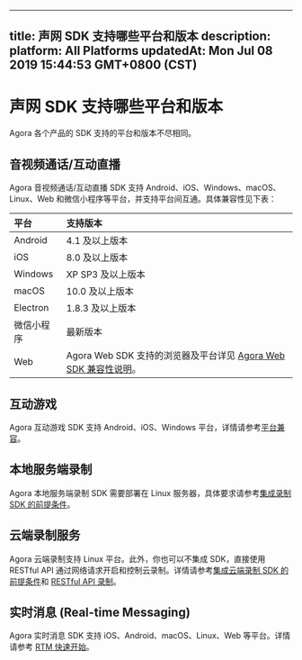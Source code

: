 
---
title: 声网 SDK 支持哪些平台和版本
description: 
platform: All Platforms
updatedAt: Mon Jul 08 2019 15:44:53 GMT+0800 (CST)
---
# 声网 SDK 支持哪些平台和版本
Agora 各个产品的 SDK 支持的平台和版本不尽相同。

## 音视频通话/互动直播

Agora 音视频通话/互动直播 SDK 支持 Android、iOS、Windows、macOS、Linux、Web 和微信小程序等平台，并支持平台间互通。具体兼容性见下表：

| 平台       | 支持版本                                                     |
| :--------- | :----------------------------------------------------------- |
| Android    | 4.1 及以上版本                                               |
| iOS        | 8.0 及以上版本                                               |
| Windows    | XP SP3 及以上版本                                            |
| macOS      | 10.0 及以上版本                                              |
| Electron      | 1.8.3 及以上版本                                              |
| 微信小程序 | 最新版本                                                     |
| Web        | Agora Web SDK 支持的浏览器及平台详见 [Agora Web SDK 兼容性说明](https://docs.agora.io/cn/Interactive%20Broadcast/release_web_video?platform=Web#兼容性说明)。 |

## 互动游戏

Agora 互动游戏 SDK 支持 Android、iOS、Windows 平台，详情请参考[平台兼容](https://docs.agora.io/cn/Interactive%20Gaming/product_gaming?platform=All%20Platforms#平台兼容)。

## 本地服务端录制

Agora 本地服务端录制 SDK 需要部署在 Linux 服务器，具体要求请参考[集成录制 SDK 的前提条件](https://docs.agora.io/cn/Recording/recording_integrate_cpp?platform=Linux%20CPP#前提条件)。

## 云端录制服务

Agora 云端录制支持 Linux 平台。此外，你也可以不集成 SDK，直接使用 RESTful API 通过网络请求开启和控制云录制。详情请参考[集成云端录制 SDK 的前提条件](https://docs.agora.io/cn/cloud-recording/cloud_recording_quickstart?platform=Linux%20CPP)和 [RESTful API 录制](https://docs.agora.io/cn/cloud-recording/cloud_recording_rest?platform=All%20Platforms)。

## 实时消息 (Real-time Messaging)

Agora 实时消息 SDK 支持 iOS、Android、macOS、Linux、Web 等平台。详情请参考 [RTM 快速开始](https://docs.agora.io/cn/Real-time-Messaging/RTM_Quickstarts_android?platform=Android)。
